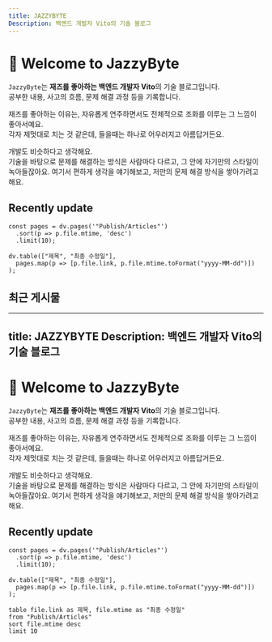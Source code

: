 ```yaml
---
title: JAZZYBYTE
Description: 백엔드 개발자 Vito의 기술 블로그
---
```

# 👋 Welcome to JazzyByte

`JazzyByte`는 **재즈를 좋아하는 백엔드 개발자 Vito**의 기술 블로그입니다.  
공부한 내용, 사고의 흐름,  문제 해결 과정 등을 기록합니다.

재즈를 좋아하는 이유는, 자유롭게 연주하면서도 전체적으로 조화를 이루는 그 느낌이 좋아서예요.  
각자 제멋대로 치는 것 같은데, 들을때는 하나로 어우러지고 아름답거든요.

개발도 비슷하다고 생각해요.  
기술을 바탕으로 문제를 해결하는 방식은 사람마다 다르고, 그 안에 자기만의 스타일이 녹아들잖아요.
여기서 편하게 생각을 얘기해보고,  저만의 문제 해결 방식을 쌓아가려고 해요.


## Recently update

```dataviewjs
const pages = dv.pages('"Publish/Articles"')
  .sort(p => p.file.mtime, 'desc')
  .limit(10);

dv.table(["제목", "최종 수정일"], 
  pages.map(p => [p.file.link, p.file.mtime.toFormat("yyyy-MM-dd")])
);
```
## 최근 게시물
---
title: JAZZYBYTE
Description: 백엔드 개발자 Vito의 기술 블로그
---
# 👋 Welcome to JazzyByte

`JazzyByte`는 **재즈를 좋아하는 백엔드 개발자 Vito**의 기술 블로그입니다.  
공부한 내용, 사고의 흐름,  문제 해결 과정 등을 기록합니다.

재즈를 좋아하는 이유는, 자유롭게 연주하면서도 전체적으로 조화를 이루는 그 느낌이 좋아서예요.  
각자 제멋대로 치는 것 같은데, 들을때는 하나로 어우러지고 아름답거든요.

개발도 비슷하다고 생각해요.  
기술을 바탕으로 문제를 해결하는 방식은 사람마다 다르고, 그 안에 자기만의 스타일이 녹아들잖아요.
여기서 편하게 생각을 얘기해보고,  저만의 문제 해결 방식을 쌓아가려고 해요.


## Recently update

```dataviewjs
const pages = dv.pages('"Publish/Articles"')
  .sort(p => p.file.mtime, 'desc')
  .limit(10);

dv.table(["제목", "최종 수정일"], 
  pages.map(p => [p.file.link, p.file.mtime.toFormat("yyyy-MM-dd")])
);
```
```dataview
table file.link as 제목, file.mtime as "최종 수정일"
from "Publish/Articles"
sort file.mtime desc
limit 10
```


